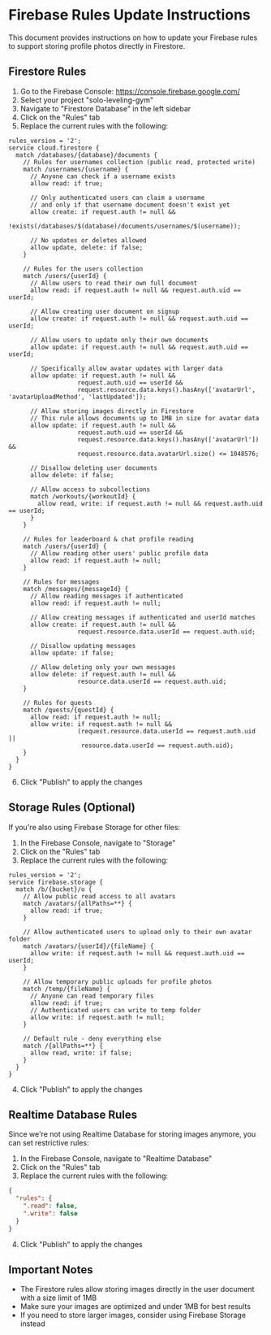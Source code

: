 # Firebase Rules Update Instructions

This document provides instructions on how to update your Firebase rules to support storing profile photos directly in Firestore.

## Firestore Rules

1. Go to the Firebase Console: https://console.firebase.google.com/
2. Select your project "solo-leveling-gym"
3. Navigate to "Firestore Database" in the left sidebar
4. Click on the "Rules" tab
5. Replace the current rules with the following:

```
rules_version = '2';
service cloud.firestore {
  match /databases/{database}/documents {
    // Rules for usernames collection (public read, protected write)
    match /usernames/{username} {
      // Anyone can check if a username exists
      allow read: if true;

      // Only authenticated users can claim a username
      // and only if that username document doesn't exist yet
      allow create: if request.auth != null &&
                   !exists(/databases/$(database)/documents/usernames/$(username));

      // No updates or deletes allowed
      allow update, delete: if false;
    }

    // Rules for the users collection
    match /users/{userId} {
      // Allow users to read their own full document
      allow read: if request.auth != null && request.auth.uid == userId;

      // Allow creating user document on signup
      allow create: if request.auth != null && request.auth.uid == userId;

      // Allow users to update only their own documents
      allow update: if request.auth != null && request.auth.uid == userId;

      // Specifically allow avatar updates with larger data
      allow update: if request.auth != null && 
                   request.auth.uid == userId && 
                   request.resource.data.keys().hasAny(['avatarUrl', 'avatarUploadMethod', 'lastUpdated']);
                   
      // Allow storing images directly in Firestore
      // This rule allows documents up to 1MB in size for avatar data
      allow update: if request.auth != null && 
                   request.auth.uid == userId && 
                   request.resource.data.keys().hasAny(['avatarUrl']) && 
                   request.resource.data.avatarUrl.size() <= 1048576;

      // Disallow deleting user documents
      allow delete: if false;

      // Allow access to subcollections
      match /workouts/{workoutId} {
        allow read, write: if request.auth != null && request.auth.uid == userId;
      }
    }

    // Rules for leaderboard & chat profile reading
    match /users/{userId} {
      // Allow reading other users' public profile data
      allow read: if request.auth != null;
    }

    // Rules for messages
    match /messages/{messageId} {
      // Allow reading messages if authenticated
      allow read: if request.auth != null;

      // Allow creating messages if authenticated and userId matches
      allow create: if request.auth != null &&
                   request.resource.data.userId == request.auth.uid;

      // Disallow updating messages
      allow update: if false;

      // Allow deleting only your own messages
      allow delete: if request.auth != null &&
                   resource.data.userId == request.auth.uid;
    }

    // Rules for quests
    match /quests/{questId} {
      allow read: if request.auth != null;
      allow write: if request.auth != null &&
                   (request.resource.data.userId == request.auth.uid ||
                    resource.data.userId == request.auth.uid);
    }
  }
}
```

6. Click "Publish" to apply the changes

## Storage Rules (Optional)

If you're also using Firebase Storage for other files:

1. In the Firebase Console, navigate to "Storage"
2. Click on the "Rules" tab
3. Replace the current rules with the following:

```
rules_version = '2';
service firebase.storage {
  match /b/{bucket}/o {
    // Allow public read access to all avatars
    match /avatars/{allPaths=**} {
      allow read: if true;
    }

    // Allow authenticated users to upload only to their own avatar folder
    match /avatars/{userId}/{fileName} {
      allow write: if request.auth != null && request.auth.uid == userId;
    }

    // Allow temporary public uploads for profile photos
    match /temp/{fileName} {
      // Anyone can read temporary files
      allow read: if true;
      // Authenticated users can write to temp folder
      allow write: if request.auth != null;
    }

    // Default rule - deny everything else
    match /{allPaths=**} {
      allow read, write: if false;
    }
  }
}
```

4. Click "Publish" to apply the changes

## Realtime Database Rules

Since we're not using Realtime Database for storing images anymore, you can set restrictive rules:

1. In the Firebase Console, navigate to "Realtime Database"
2. Click on the "Rules" tab
3. Replace the current rules with the following:

```json
{
  "rules": {
    ".read": false,
    ".write": false
  }
}
```

4. Click "Publish" to apply the changes

## Important Notes

- The Firestore rules allow storing images directly in the user document with a size limit of 1MB
- Make sure your images are optimized and under 1MB for best results
- If you need to store larger images, consider using Firebase Storage instead
